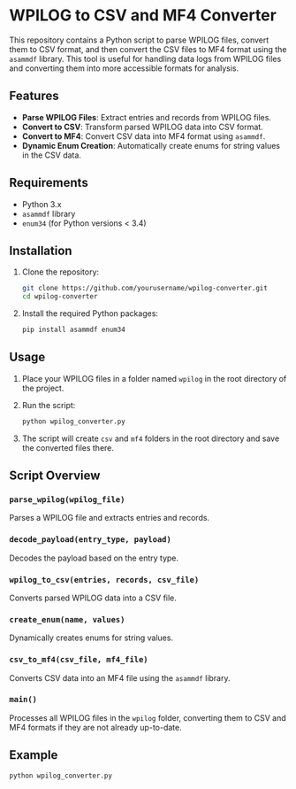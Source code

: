 # WPILOG to CSV and MF4 Converter

This repository contains a Python script to parse WPILOG files, convert them to CSV format, and then convert the CSV files to MF4 format using the `asammdf` library. This tool is useful for handling data logs from WPILOG files and converting them into more accessible formats for analysis.

## Features

- **Parse WPILOG Files**: Extract entries and records from WPILOG files.
- **Convert to CSV**: Transform parsed WPILOG data into CSV format.
- **Convert to MF4**: Convert CSV data into MF4 format using `asammdf`.
- **Dynamic Enum Creation**: Automatically create enums for string values in the CSV data.

## Requirements

- Python 3.x
- `asammdf` library
- `enum34` (for Python versions < 3.4)

## Installation

1. Clone the repository:
    ```bash
    git clone https://github.com/yourusername/wpilog-converter.git
    cd wpilog-converter
    ```

2. Install the required Python packages:
    ```bash
    pip install asammdf enum34
    ```

## Usage

1. Place your WPILOG files in a folder named `wpilog` in the root directory of the project.

2. Run the script:
    ```bash
    python wpilog_converter.py
    ```

3. The script will create `csv` and `mf4` folders in the root directory and save the converted files there.

## Script Overview

### `parse_wpilog(wpilog_file)`

Parses a WPILOG file and extracts entries and records.

### `decode_payload(entry_type, payload)`

Decodes the payload based on the entry type.

### `wpilog_to_csv(entries, records, csv_file)`

Converts parsed WPILOG data into a CSV file.

### `create_enum(name, values)`

Dynamically creates enums for string values.

### `csv_to_mf4(csv_file, mf4_file)`

Converts CSV data into an MF4 file using the `asammdf` library.

### `main()`

Processes all WPILOG files in the `wpilog` folder, converting them to CSV and MF4 formats if they are not already up-to-date.

## Example

```bash
python wpilog_converter.py
